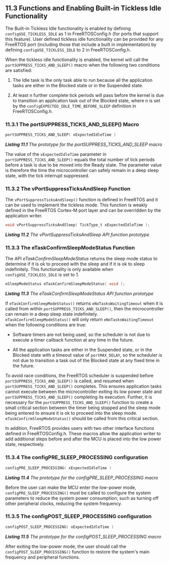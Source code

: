 ## 11.3 Functions and Enabling Built-in Tickless Idle Functionality

The Built-in Tickless Idle functionality is enabled by defining `configUSE_TICKLESS_IDLE` as 1 in FreeRTOSConfig.h 
(for ports that support this feature). User defined tickless idle functionality can be provided for any 
FreeRTOS port (including those that include a built in implementation) by defining `configUSE_TICKLESS_IDLE` 
to 2 in FreeRTOSConfig.h. 

When the tickless idle functionality is enabled, the kernel will call the `portSUPPRESS_TICKS_AND_SLEEP()` 
macro when the following two conditions are satisfied:

1. The Idle task is the only task able to run because all the application tasks are either in the Blocked 
   state or in the Suspended state.

2. At least n further complete tick periods will pass before the kernel is due to transition an application 
   task out of the Blocked state, where n is set by the `configEXPECTED_IDLE_TIME_BEFORE_SLEEP` definition 
   in FreeRTOSConfig.h.


### 11.3.1 The portSUPPRESS\_TICKS\_AND\_SLEEP() Macro

<a name="list11.1" title="Listing 11.1 The prototype for the portSUPPRESS\_TICKS\_AND\_SLEEP macro"></a>

```c
portSUPPRESS_TICKS_AND_SLEEP( xExpectedIdleTime )
```
***Listing 11.1*** *The prototype for the portSUPPRESS\_TICKS\_AND\_SLEEP macro*

The value of the `xExpectedIdleTime` parameter in `portSUPPRESS_TICKS_AND_SLEEP()` equals the total number 
of tick periods before a task is due to be moved into the Ready state. The parameter value is therefore the 
time the microcontroller can safely remain in a deep sleep state, with the tick interrupt suppressed. 


### 11.3.2 The vPortSuppressTicksAndSleep Function

The `vPortSuppressTicksAndSleep()` function is defined in FreeRTOS and it can be used to implement the 
tickless mode. This function is weakly defined in the FreeRTOS Cortex-M port layer and can be overridden 
by the application writer.

<a name="list11.2" title="Listing 11.2 The vPortSuppressTicksAndSleep API function prototype"></a>

```c
void vPortSuppressTicksAndSleep( TickType_t xExpectedIdleTime );
```
***Listing 11.2*** *The vPortSuppressTicksAndSleep API function prototype*


### 11.3.3 The eTaskConfirmSleepModeStatus Function

The API *eTaskConfirmSleepModeStatus* returns the sleep mode status to determine if it is ok to proceed 
with the sleep and if it is ok to sleep indefinitely. This functionality is only available when `configUSE_TICKLESS_IDLE` 
is set to 1.

<a name="list11.3" title="Listing 11.3 The eTaskConfirmSleepModeStatus API function prototype"></a>
 
```c
eSleepModeStatus eTaskConfirmSleepModeStatus( void );
```
***Listing 11.3*** *The eTaskConfirmSleepModeStatus API function prototype*


If `eTaskConfirmSleepModeStatus()` returns `eNoTasksWaitingTimeout` when it is called from 
within `portSUPPRESS_TICKS_AND_SLEEP()`, then the microcontroller can remain in a deep sleep state 
indefinitely. `eTaskConfirmSleepModeStatus()` will only return `eNoTasksWaitingTimeout` when the 
following conditions are true:

+ Software timers are not being used, so the scheduler is not due to execute a timer callback function 
  at any time in the future.

+ All the application tasks are either in the Suspended state, or in the Blocked state with a timeout value 
  of `portMAX_DELAY`, so the scheduler is not due to transition a task out of the Blocked state at any fixed 
  time in the future.

To avoid race conditions, the FreeRTOS scheduler is suspended before `portSUPPRESS_TICKS_AND_SLEEP()` is 
called, and resumed when `portSUPPRESS_TICKS_AND_SLEEP()` completes. This ensures application tasks cannot 
execute between the microcontroller exiting its low power state and `portSUPPRESS_TICKS_AND_SLEEP()` 
completing its execution. Further, it is necessary for the `portSUPPRESS_TICKS_AND_SLEEP()` function to 
create a small critical section between the timer being stopped and the sleep mode being entered to ensure 
it is ok to proceed into the sleep mode. `eTaskConfirmSleepModeStatus()` should be called from this critical 
section.

In addition, FreeRTOS provides users with two other interface functions defined in FreeRTOSConfig.h. These 
macros allow the application writer to add additional steps before and after the MCU is placed into the low 
power state, respectively.


### 11.3.4 The configPRE\_SLEEP\_PROCESSING configuration

<a name="list11.4" title="Listing 11.4 The prototype for the configPRE\_SLEEP\_PROCESSING macro"></a>

```c
configPRE_SLEEP_PROCESSING( xExpectedIdleTime )
```
***Listing 11.4*** *The prototype for the configPRE\_SLEEP\_PROCESSING macro*


Before the user can make the MCU enter the low-power mode, `configPRE_SLEEP_PROCESSING()` must be called to 
configure the system parameters to reduce the system power consumption, such as turning off other peripheral 
clocks, reducing the system frequency. 


### 11.3.5 The configPOST\_SLEEP\_PROCESSING configuration

<a name="list11.5" title="Listing 11.5 The prototype for the configPOST\_SLEEP\_PROCESSING macro"></a>

```c
configPOST_SLEEP_PROCESSING( xExpectedIdleTime )
```
***Listing 11.5*** *The prototype for the configPOST\_SLEEP\_PROCESSING macro*


After exiting the low-power mode, the user should call the `configPOST_SLEEP_PROCESSING()` function 
to restore the system's main frequency and peripheral functions.